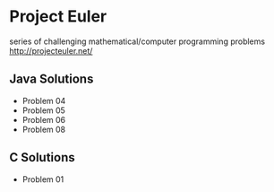 Project Euler
============

series of challenging mathematical/computer programming problems
http://projecteuler.net/

## Java Solutions ##

* Problem 04
* Problem 05
* Problem 06
* Problem 08


## C Solutions ##

* Problem 01